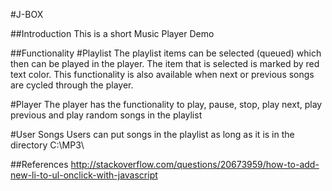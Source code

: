 #J-BOX

##Introduction
This is a short Music Player Demo

##Functionality
#Playlist
The playlist items can be selected (queued) which then can be played in the player. The item that is selected is marked by red text color. This functionality is also available when next or previous songs are cycled through the player.

#Player 
The player has the functionality to play, pause, stop, play next, play previous and play random songs in the playlist

#User Songs
Users can put songs in the playlist as long as it is in the directory C:\MP3\

##References 
 http://stackoverflow.com/questions/20673959/how-to-add-new-li-to-ul-onclick-with-javascript

 